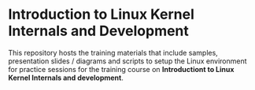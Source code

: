 # Introduction to Linux Kernel Internals and Development

This repository hosts the training materials that include samples,
presentation slides / diagrams and scripts to setup the Linux
environment for practice sessions for the training course on
**Introductiont to Linux Kernel Internals and development**.

